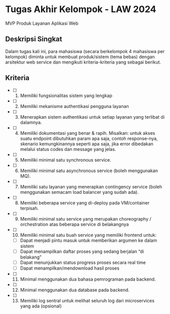 # Tugas Akhir Kelompok - LAW 2024
MVP Produk Layanan Aplikasi Web

## Deskripsi Singkat

Dalam tugas kali ini, para mahasiswa (secara berkelompok 4 mahasiswa per kelompok)
diminta untuk membuat produk/sistem (tema bebas) dengan arsitektur web service dan
mengikuti kriteria-kriteria yang sebagai berikut.

## Kriteria

- [ ] 1. Memiliki fungsionalitas sistem yang lengkap
- [ ] 2. Memiliki mekanisme authentikasi pengguna layanan
- [ ] 3. Menerapkan sistem authentikasi untuk setiap layanan yang terlibat di dalamnya.
- [ ] 4. Memiliki dokumentasi yang benar & rapih. Misalkan: untuk akses suatu endpoint dibutuhkan param apa saja, contoh response-nya, skenario kemungkinannya seperti apa saja, jika error dibedakan melalui status codes dan message yang jelas.
- [ ] 5. Memiliki minimal satu synchronous service.
- [ ] 6. Memiliki minimal satu asynchronous service (boleh menggunakan MQ).
- [ ] 7. Memiliki satu layanan yang menerapkan contingency service (boleh menggunakan semacam load balancer yang sudah ada).
- [ ] 8. Memiliki beberapa service yang di-deploy pada VM/container terpisah.
- [ ] 9. Memiliki minimal satu service yang merupakan choreography / orchestration atas beberapa service di belakangnya
- [ ] 10. Memiliki minimal satu buah service yang memiliki frontend untuk:
  - [ ] Dapat menjadi pintu masuk untuk memberikan argumen ke dalam sistem
  - [ ] Dapat menampilkan daftar proses yang sedang berjalan “di belakang”
  - [ ] Dapat menunjukkan status progress proses secara real time
  - [ ] Dapat menampilkan/mendownload hasil proses
- [ ] 11. Minimal menggunakan dua bahasa pemrograman pada backend.
- [ ] 12. Minimal menggunakan dua database pada backend.
- [ ] 13. Memiliki log sentral untuk melihat seluruh log dari microservices yang ada (opsional)
